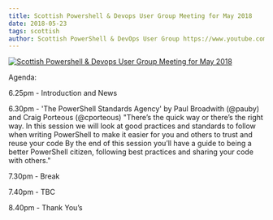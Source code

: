 ```yaml
---
title: Scottish Powershell & Devops User Group Meeting for May 2018
date: 2018-05-23
tags: scottish
author: Scottish PowerShell & DevOps User Group https://www.youtube.com/channel/UC2vfwHkee-WPqVreJZzzNIA
---
```


[![Scottish Powershell & Devops User Group Meeting for May 2018](https://i3.ytimg.com/vi/F2q1NQKvDEI/hqdefault.jpg "Scottish Powershell & Devops User Group Meeting for May 2018")](https://www.youtube.com/watch?v=F2q1NQKvDEI)

Agenda:

6.25pm - Introduction and News

6.30pm - 'The PowerShell Standards Agency' by Paul Broadwith (@pauby) and Craig Porteous (@cporteous)
"There’s the quick way or there’s the right way. In this session we will look at good practices and standards to follow when writing PowerShell to make it easier for you and others to trust and reuse your code
By the end of this session you’ll have a guide to being a better PowerShell citizen, following best practices and sharing your code with others."

7.30pm - Break

7.40pm - TBC

8.40pm - Thank You’s
